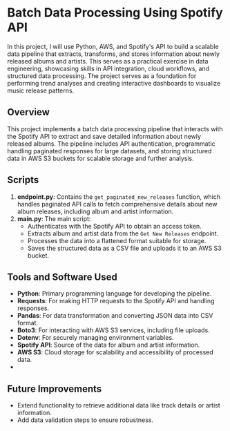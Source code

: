 # Batch Data Processing Using Spotify API
In this project, I will use Python, AWS, and Spotify's API to build a scalable data pipeline that extracts, transforms, and stores information about newly released albums and artists. This serves as a practical exercise in data engineering, showcasing skills in API integration, cloud workflows, and structured data processing. The project serves as a foundation for performing trend analyses and creating interactive dashboards to visualize music release patterns.

## Overview
This project implements a batch data processing pipeline that interacts with the Spotify API to extract and save detailed information about newly released albums. The pipeline includes API authentication, programmatic handling paginated responses for large datasets, and storing structured data in AWS S3 buckets for scalable storage and further analysis.

## Scripts
1. **endpoint.py**: Contains the `get_paginated_new_releases` function, which handles paginated API calls to fetch comprehensive details about new album releases, including album and artist information.
2. **main.py**: The main script:
   - Authenticates with the Spotify API to obtain an access token.
   - Extracts album and artist data from the `Get New Releases` endpoint.
   - Processes the data into a flattened format suitable for storage.
   - Saves the structured data as a CSV file and uploads it to an AWS S3 bucket.

## Tools and Software Used
- **Python**: Primary programming language for developing the pipeline.
- **Requests**: For making HTTP requests to the Spotify API and handling responses.
- **Pandas**: For data transformation and converting JSON data into CSV format.
- **Boto3**: For interacting with AWS S3 services, including file uploads.
- **Dotenv**: For securely managing environment variables.
- **Spotify API**: Source of the data for album and artist information.
- **AWS S3**: Cloud storage for scalability and accessibility of processed data.
- 
## Future Improvements
- Extend functionality to retrieve additional data like track details or artist information.
- Add data validation steps to ensure robustness.
